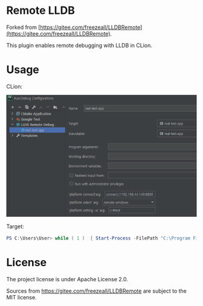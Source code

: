 # Remote LLDB

Forked from [https://gitee.com/freezeall/LLDBRemote](https://gitee.com/freezeall/LLDBRemote).

This plugin enables remote debugging with LLDB in CLion.

# Usage

CLion:

![ConfigurationCapture01](./docs/readme/configuration_screen_01.png)

Target:

```powershell
PS C:\Users\User> while ( 1 )  { Start-Process -FilePath "C:\Program Files\LLVM\bin\lldb-server.exe" -ArgumentList "platform --listen *:8800" -Wait -NoNewWindow; }
```

# License

The project license is under Apache License 2.0.

Sources from https://gitee.com/freezeall/LLDBRemote are subject to the MIT license.
